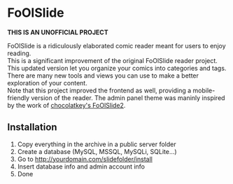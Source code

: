 FoOlSlide
=========

__THIS IS AN UNOFFICIAL PROJECT__

FoOlSlide is a ridiculously elaborated comic reader meant for users to enjoy reading.</br> 
This is a significant improvement of the original FoOlSlide reader project. This updated version let you organize your comics into categories and tags. There are many new tools and views you can use to make a better exploration of your content.<br />
Note that this project improved the frontend as well, providing a mobile-friendly version of the reader. The admin panel theme was maninly inspired by the work of [chocolatkey's FoOlSlide2](https://github.com/chocolatkey/FoOlSlide2).


Installation
------------
1.  Copy everything in the archive in a public server folder
2.  Create a database (MySQL, MSSQL, MySQLi, SQLite...)
3.  Go to http://yourdomain.com/slidefolder/install
4.  Insert database info and admin account info
5.  Done
